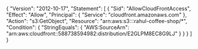 {
  "Version": "2012-10-17",
  "Statement": [
    {
      "Sid": "AllowCloudFrontAccess",
      "Effect": "Allow",
      "Principal": {
        "Service": "cloudfront.amazonaws.com"
      },
      "Action": "s3:GetObject",
      "Resource": "arn:aws:s3:::rahul-coffee-shop/*",
      "Condition": {
        "StringEquals": {
          "AWS:SourceArn": "arn:aws:cloudfront::588738594982:distribution/E2GLPM8EC8G9LJ"
        }
      }
    }
  ]
}
